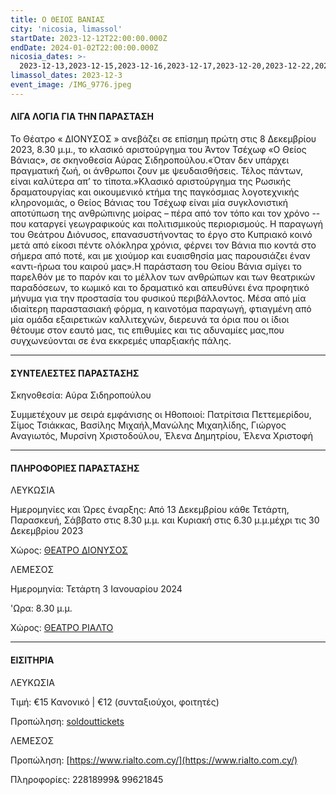 ```yaml
---
title: Ο ΘΕΙΟΣ ΒΑΝΙΑΣ
city: 'nicosia, limassol'
startDate: 2023-12-12T22:00:00.000Z
endDate: 2024-01-02T22:00:00.000Z
nicosia_dates: >-
  2023-12-13,2023-12-15,2023-12-16,2023-12-17,2023-12-20,2023-12-22,2023-12-23,2023-12-24,2023-12-27,2023-12-28,2023-12-30
limassol_dates: 2023-12-3
event_image: /IMG_9776.jpeg
---
```


#### ΛΙΓΑ ΛΟΓΙΑ ΓΙΑ ΤΗΝ ΠΑΡΑΣΤΑΣΗ

Το Θέατρο «	ΔΙΟΝΥΣΟΣ	» ανεβάζει σε επίσημη πρώτη στις 8 Δεκεμβρίου 2023, 8.30 μ.μ., το κλασικό αριστούργημα του Άντον Τσέχωφ «Ο Θείος Βάνιας», σε σκηνοθεσία Αύρας Σιδηροπούλου.«Όταν δεν υπάρχει πραγματική ζωή, οι άνθρωποι ζουν με ψευδαισθήσεις. Τέλος πάντων, είναι καλύτερα απ’ το τίποτα.»Κλασικό	αριστούργημα	της Ρωσικής	δραματουργίας	και οικουμενικό	κτήμα της παγκόσμιας	λογοτεχνικής κληρονομιάς, ο Θείος Βάνιας του Τσέχωφ είναι μία συγκλονιστική αποτύπωση της ανθρώπινης μοίρας – πέρα από τον τόπο και τον χρόνο -- που καταργεί γεωγραφικούς και πολιτισμικούς περιορισμούς. Η παραγωγή του Θεάτρου Διόνυσος, επανασυστήνοντας το έργο στο Κυπριακό κοινό μετά από είκοσι πέντε ολόκληρα χρόνια, φέρνει τον Βάνια πιο κοντά στο σήμερα από ποτέ, και με χιούμορ και ευαισθησία μας παρουσιάζει έναν «αντι-ήρωα του καιρoύ μας».Η παράσταση του Θείου Βάνια σμίγει το παρελθόν με το παρόν και το μέλλον των ανθρώπων και των θεατρικών παραδόσεων, το κωμικό και το δραματικό και απευθύνει ένα προφητικό μήνυμα για την προστασία του φυσικού περιβάλλοντος. Μέσα από μία ιδιαίτερη παραστασιακή φόρμα, η καινοτόμα παραγωγή, φτιαγμένη από μία ομάδα εξαιρετικών καλλιτεχνών, διερευνά τα όρια που οι ίδιοι θέτουμε στον εαυτό μας, τις επιθυμίες και τις αδυναμίες μας,που συγχωνεύονται σε ένα εκκρεμές υπαρξιακής πάλης.

***

#### ΣΥΝΤΕΛΕΣΤΕΣ ΠΑΡΑΣΤΑΣΗΣ

Σκηνοθεσία: Αύρα Σιδηροπούλου

Συμμετέχουν με σειρά εμφάνισης οι Ηθοποιοί:	Πατρίτσια Πεττεμερίδου, Σίμος Τσιάκκας, Βασίλης Μιχαήλ,Μανώλης Μιχαηλίδης, Γιώργος Αναγιωτός, Μυρσίνη Χριστοδούλου, Έλενα Δημητρίου, Έλενα Χριστοφή

***

#### ΠΛΗΡΟΦΟΡΙΕΣ ΠΑΡΑΣΤΑΣΗΣ

ΛΕΥΚΩΣΙΑ

Ημερομηνίες και Ώρες έναρξης:  Από 13 Δεκεμβρίου κάθε Τετάρτη, Παρασκευή, Σάββατο στις 8.30 μ.μ. και Κυριακή στις 6.30 μ.μ.μέχρι τις 30 Δεκεμβρίου 2023

Χώρος: [ΘΕΑΤΡΟ ΔΙΟΝΥΣΟΣ](https://www.google.com/maps/place/%CE%B8%CE%B5%CE%B1%CF%84%CF%81%CE%BF+%CE%94%CE%B9%CE%BF%CE%BD%CF%85%CF%83%CE%BF%CF%82/@35.1686267,33.3553111,17z/data=!3m1!4b1!4m6!3m5!1s0x14de175732dbde29:0x4af3518ddb9b13c2!8m2!3d35.1686267!4d33.357886!16s%2Fg%2F1tfv7bzl?entry=ttu)

ΛΕΜΕΣΟΣ

Ημερομηνία: Τετάρτη 3 Ιανουαρίου 2024

'Ωρα: 8.30 μ.μ.

Χώρος: [ΘΕΑΤΡΟ ΡΙΑΛΤΟ](https://www.google.com/maps/place/Rialto+Theatre/@34.679538,33.0432363,17z/data=!3m1!4b1!4m6!3m5!1s0x14e7331ab1ec9197:0xdf6e42bed1d077b1!8m2!3d34.679538!4d33.0458112!16s%2Fg%2F1xb0n5zr?entry=ttu)

***

#### ΕΙΣΙΤΗΡΙΑ

ΛΕΥΚΩΣΙΑ

Τιμή: €15 Κανονικό | €12 (συνταξιούχοι, φοιτητές)

Προπώληση: [soldouttickets](https://www.soldoutticketbox.com/uncle-vanya-theatro-dionysos/?lang=el)

ΛΕΜΕΣΟΣ

Προπώληση: [https://www.rialto.com.cy/](https://www.rialto.com.cy/)

Πληροφορίες: 22818999& 99621845
